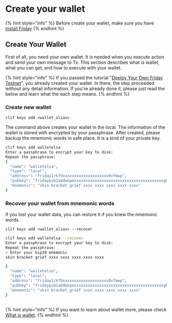 # Create your wallet

{% hint style="info" %}
Before create your wallet, make sure you have [install Friday](../first-step/installation.md)
{% endhint %}

## Create Your Wallet

First of all, you need your own wallet. It is needed when you execute action and send your own message to Tx. This section describes what is wallet, what you can get, and how to execute with your wallet.

{% hint style="info" %}
If you passed the tutorial "[Deploy Your Own Friday Testnet](../first-step/deploy-your-own-friday-testnet.md)", you already created your wallet. In there, the step proceeded without any detail information. If you're already done it, please just read the below and learn what the each step means.
{% endhint %}

### Create new wallet

`clif keys add <wallet_alias>`

The command above creates your wallet in the local. The information of the wallet is stored with encrypted by your passphrase. After created, please backup the mnemonic words in safe place. It is a kind of your private key.

```bash
clif keys add walletelsa
Enter a passphrase to encrypt your key to disk:
Repeat the passphrase:
{
  "name": "walletelsa",
  "type": "local",
  "address": "friday1rkf9xxxxxxxxxxxxxxxxxxxx0vfmwp",
  "pubkey": "fridaypub1addwnpexxxxxxxxxxxxxxxxxxxxxxxxxxxxxxxxxxxxxxxg0t5p",
  "mnemonic": "skin bracket grief xxxx xxxx xxxx xxxx xxxx"
}
```

### Recover your wallet from mnemonic words

If you lost your wallet data, you can restore it if you knew the mnemonic words.

`clif keys add <wallet_alias> --recover`

```bash
clif keys add walletelsa --recover
Enter a passphrase to encrypt your key to disk:
Repeat the passphrase:
> Enter your bip39 mnemonic
skin bracket grief xxxx xxxx xxxx xxxx xxxx

{
  "name": "walletelsa",
  "type": "local",
  "address": "friday1rkf9xxxxxxxxxxxxxxxxxxxx0vfmwp",
  "pubkey": "fridaypub1addwnpexxxxxxxxxxxxxxxxxxxxxxxxxxxxxxxxxxxxxxxg0t5p",
  "mnemonic": "skin bracket grief xxxx xxxx xxxx xxxx xxxx"
}
```

## 

{% hint style="info" %}
If you want to learn about wallet more, please check [What is wallet](../mechanism-and-features-description/what-is-wallet.md).
{% endhint %}

